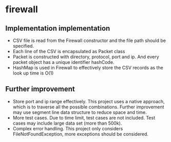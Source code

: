 # firewall

## Implementation implementation
* CSV file is read from the Firewall constructor and the file path should be specified.
* Each line of the CSV is encapsulated as Packet class
* Packet is constructed with directory, protocol, port and ip. And every packet object has a unique identifier hashCode.
* HashMap is used in Firewall to effectively store the CSV records as the look up time is O(1)

## Further improvement
* Store port and ip range effectively. This project uses a native approach, which is to traverse all the possible combinations. Further improvement may use segment line data structure to reduce space and time.
* More test cases. Due to time limit, test cases are not included. Test cases may include large data set (more than 500k). 
* Complex error handling. This project only considers FileNotFoundException, more exceptions should be considered. 
